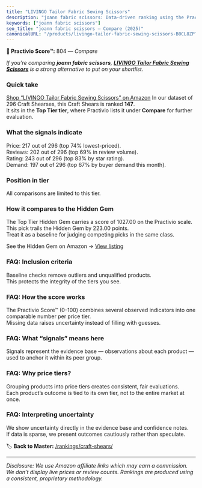 ```yaml
---
title: "LIVINGO Tailor Fabric Sewing Scissors"
description: "joann fabric scissors: Data-driven ranking using the Practivio Score™. Positioned by quality, value, demand, findability, momentum."
keywords: ["joann fabric scissors"]
seo_title: "joann fabric scissors — Compare (2025)"
canonicalURL: "/products/livingo-tailor-fabric-sewing-scissors-B0CL8ZPTN1/"
---
```


**🛒 Practivio Score™:** 804 — _Compare_


*If you're comparing **joann fabric scissors**, **[LIVINGO Tailor Fabric Sewing Scissors](https://www.amazon.com/dp/B0CL8ZPTN1?tag=practivio-20)** is a strong alternative to put on your shortlist.*
### Quick take
[Shop “LIVINGO Tailor Fabric Sewing Scissors” on Amazon](https://www.amazon.com/dp/B0CL8ZPTN1?tag=practivio-20)
In our dataset of 296 Craft Shearses, this Craft Shears is ranked **147**.  
It sits in the **Top Tier tier**, where Practivio lists it under **Compare** for further evaluation.

### What the signals indicate
Price: 217 out of 296 (top 74% lowest-priced).  
Reviews: 202 out of 296 (top 69% in review volume).  
Rating: 243 out of 296 (top 83% by star rating).  
Demand: 197 out of 296 (top 67% by buyer demand this month).

### Position in tier
All comparisons are limited to this tier.

### How it compares to the Hidden Gem
The Top Tier Hidden Gem carries a score of 1027.00 on the Practivio scale.  
This pick trails the Hidden Gem by 223.00 points.  
Treat it as a baseline for judging competing picks in the same class.  

See the Hidden Gem on Amazon → [View listing](https://www.amazon.com/dp/B07SFTHVBV?tag=practivio-20)

### FAQ: Inclusion criteria
Baseline checks remove outliers and unqualified products.  
This protects the integrity of the tiers you see.

### FAQ: How the score works
The Practivio Score™ (0–100) combines several observed indicators into one comparable number per price tier.  
Missing data raises uncertainty instead of filling with guesses.

### FAQ: What “signals” means here
Signals represent the evidence base — observations about each product — used to anchor it within its peer group.

### FAQ: Why price tiers?
Grouping products into price tiers creates consistent, fair evaluations.  
Each product’s outcome is tied to its own tier, not to the entire market at once.

### FAQ: Interpreting uncertainty
We show uncertainty directly in the evidence base and confidence notes.  
If data is sparse, we present outcomes cautiously rather than speculate.

<!-- Missing template for Compare/CompareWithinPriceClass -->


🏷️ **Back to Master:** [/rankings/craft-shears/](/rankings/craft-shears/)

---
_Disclosure: We use Amazon affiliate links which may earn a commission. We don’t display live prices or review counts. Rankings are produced using a consistent, proprietary methodology._
